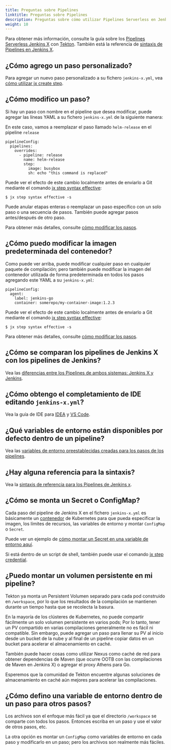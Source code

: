 ```yaml
---
title: Preguntas sobre Pipelines
linktitle: Preguntas sobre Pipelines
description: Preguntas sobre cómo utilizar Pipelines Serverless en Jenkins X
weight: 10
---
```


Para obtener más información, consulte la guía sobre los [Pipelines Serverless Jenkins X](/es/docs/concepts/jenkins-x-pipelines/) con [Tekton](https://tekton.dev/). También está la referencia de [sintaxis de Pipelines en Jenkins X](/docs/reference/pipeline-syntax-reference/).

## ¿Cómo agrego un paso personalizado?

Para agregar un nuevo paso personalizado a su fichero `jenkins-x.yml`, vea [cómo utilizar jx create step](/es/docs/concepts/jenkins-x-pipelines/#personalizar-el-pipelines).

## ¿Cómo modifico un paso?

Si hay un paso con nombre en el pipeline que desea modificar, puede agregar las líneas YAML a su fichero `jenkins-x.yml` de la siguiente manera:

En este caso, vamos a reemplazar el paso llamado `helm-release` en el pipeline `release`

```
pipelineConfig:
  pipelines:
    overrides:
      - pipeline: release
        name: helm-release
        step:
          image: busybox
          sh: echo "this command is replaced"
```

Puede ver el efecto de este cambio localmente antes de enviarlo a Git mediante el comando [jx step syntax effective](/commands/jx_step_syntax_effective/):

```
$ jx step syntax effective -s
```

Puede anular etapas enteras o reemplazar un paso específico con un solo paso o una secuencia de pasos. También puede agregar pasos antes/después de otro paso.

Para obtener más detalles, consulte [cómo modificar los pasos](/docs/reference/pipeline-syntax-reference/#specifying-and-overriding-release-pull-request-and-feature-pipelines).

## ¿Cómo puedo modificar la imagen predeterminada del contenedor?

Como puede ver arriba, puede modificar cualquier paso en cualquier paquete de compilación; pero también puede modificar la imagen del contenedor utilizada de forma predeterminada en todos los pasos agregando este YAML a su `jenkins-x.yml`:

```
pipelineConfig:
  agent:
    label: jenkins-go
    container: somerepo/my-container-image:1.2.3
```

Puede ver el efecto de este cambio localmente antes de enviarlo a Git mediante el comando [jx step syntax effective](/commands/jx_step_syntax_effective/):

```
$ jx step syntax effective -s
```

Para obtener más detalles, consulte [cómo modificar los pasos](/docs/reference/pipeline-syntax-reference/#specifying-and-overriding-release-pull-request-and-feature-pipelines).

## ¿Cómo se comparan los pipelines de Jenkins X con los pipelines de Jenkins?

Vea las [diferencias entre los Pipelines de ambos sistemas: Jenkins X y Jenkins](/es/docs/concepts/jenkins-x-pipelines/#diferencias-con-los-pipelines-de-jenkins).

## ¿Cómo obtengo el completamiento de IDE editando `jenkins-x.yml`?

Vea la guía de IDE para [IDEA](/es/docs/concepts/jenkins-x-pipelines/#modificaciones-en-idea) y [VS Code](/es/docs/concepts/jenkins-x-pipelines/#modificaciones-en-vs-code).

## ¿Qué variables de entorno están disponibles por defecto dentro de un pipeline?

Vea las [variables de entorno preestablecidas creadas para los pasos de los pipelines](/es/docs/concepts/jenkins-x-pipelines/#variables-de-entorno-predeterminadas).

## ¿Hay alguna referencia para la sintaxis?

Vea la [sintaxis de referencia para los Pipelines de Jenkins x](/docs/reference/pipeline-syntax-reference/).

## ¿Cómo se monta un Secret o ConfigMap?

Cada paso del pipeline de Jenkins X en el fichero `jenkins-x.yml` es básicamente un [contenedor](https://kubernetes.io/docs/reference/generated/kubernetes-api/v1.15/#container-v1-core) de Kubernetes para que pueda especificar la imagen, los límites de recursos, las variables de entorno y montar `ConfigMap` o `Secret`.

Puede ver un ejemplo de [cómo montar un Secret en una variable de entorno aquí](/docs/reference/pipeline-syntax-reference/#full-pipeline-definition-in-jenkins-x-yml).

Si está dentro de un script de shell, también puede usar el comando [jx step credential](/commands/deprecation/).

## ¿Puedo montar un volumen persistente en mi pipeline?

Tekton ya monta un Persistent Volumen separado para cada pod construido en `/workspace`, por lo que los resultados de la compilación se mantienen durante un tiempo hasta que se recolecta la basura.

En la mayoría de los clústeres de Kubernetes, no puede compartir fácilmente un solo volumen persistente en varios pods; Por lo tanto, tener un PV compartido en varias compilaciones generalmente no es fácil ni compatible. Sin embargo, puede agregar un paso para llenar su PV al inicio desde un bucket de la nube y al final de un pipeline copiar datos en un bucket para acelerar el almacenamiento en caché.

También puede hacer cosas como utilizar Nexus como caché de red para obtener dependencias de Maven (que ocurre OOTB con las compilaciones de Maven en Jenkins X) o agregar el proxy Athens para Go.

Esperemos que la comunidad de Tekton encuentre algunas soluciones de almacenamiento en caché aún mejores para acelerar las compilaciones.

## ¿Cómo defino una variable de entorno dentro de un paso para otros pasos?

Los archivos son el enfoque más fácil ya que el directorio `/workspace` se comparte con todos los pasos. Entonces escriba en un paso y use el valor de otros pasos, etc.

La otra opción es montar un `ConfigMap` como variables de entorno en cada paso y modificarlo en un paso; pero los archivos son realmente más fáciles.